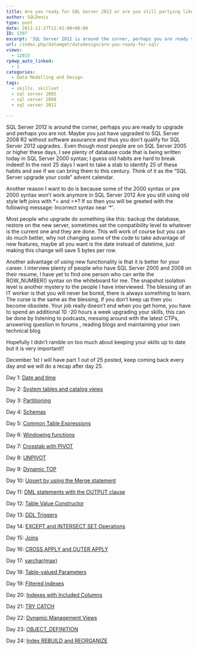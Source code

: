 ```yaml
---
title: Are you ready for SQL Server 2012 or are you still partying like it is 1999?
author: SQLDenis
type: post
date: 2011-11-27T12:42:00+00:00
ID: 1397
excerpt: 'SQL Server 2012 is around the corner, perhaps you are ready to upgrade and perhaps you are not. Maybe you just have upgraded to SQL Server 2008 R2 without software assurance and thus you don’t qualify for SQL Server 2012 upgrades..  Even though most peo&hellip;'
url: /index.php/datamgmt/datadesign/are-you-ready-for-sql/
views:
  - 12015
rp4wp_auto_linked:
  - 1
categories:
  - Data Modelling and Design
tags:
  - skills. skillset
  - sql server 2005
  - sql server 2008
  - sql server 2012

---
```

SQL Server 2012 is around the corner, perhaps you are ready to upgrade and perhaps you are not. Maybe you just have upgraded to SQL Server 2008 R2 without software assurance and thus you don’t qualify for SQL Server 2012 upgrades.. Even though most people are on SQL Server 2005 or higher these days, I see plenty of database code that is being written today in SQL Server 2000 syntax; I guess old habits are hard to break indeed! In the next 25 days I want to take a stab to identify 25 of these habits and see if we can bring them to this century. Think of it as the “SQL Server upgrade your code” advent calendar.

Another reason I want to do is because some of the 2000 syntax or pre 2000 syntax won’t work anymore in SQL Server 2012 Are you still using old style left joins with \*= and =\*? If so then you will be greeted with the following message: Incorrect syntax near &#8216;*'.

Most people who upgrade do something like this: backup the database, restore on the new server, sometimes set the compatibility level to whatever is the current one and they are done. This will work of course but you can do much better, why not changing some of the code to take advantage of new features, maybe all you want is the date instead of datetime, just making this change will save 5 bytes per row.

Another advantage of using new functionality is that it is better for your career. I interview plenty of people who have SQL Server 2005 and 2008 on their resume, I have yet to find one person who can write the ROW_NUMBER() syntax on the whiteboard for me. The snapshot isolation level is another mystery to the people I have interviewed. The blessing of an IT worker is that you will never be bored, there is always something to learn. The curse is the same as the blessing, if you don’t keep up then you become obsolete. Your job really doesn’t end when you get home, you have to spend an additional 10 -20 hours a week upgrading your skills, this can be done by listening to podcasts, messing around with the latest CTPs, answering question in forums , reading blogs and maintaining your own technical blog

Hopefully I didn’t ramble on too much about keeping your skills up to date but it is very important!!

December 1st I will have part 1 out of 25 posted, keep coming back every day and we will do a recap after day 25.

Day 1: [Date and time][1]
  
Day 2: [System tables and catalog views][2]
  
Day 3: [Partitioning][3]
  
Day 4: [Schemas][4]
  
Day 5: [Common Table Expressions][5]
  
Day 6: [Windowing functions][6]
  
Day 7: [Crosstab with PIVOT][7]
  
Day 8: [UNPIVOT][8]
  
Day 9: [Dynamic TOP][9]
  
Day 10: [Upsert by using the Merge statement][10]
  
Day 11: [DML statements with the OUTPUT clause][11]
  
Day 12: [Table Value Constructor][12]
  
Day 13: [DDL Triggers][13]
  
Day 14: [EXCEPT and INTERSECT SET Operations][14]
  
Day 15: [Joins][15]
  
Day 16: [CROSS APPLY and OUTER APPLY][16]
  
Day 17: [varchar(max)][17]
  
Day 18: [Table-valued Parameters][18]
  
Day 19: [Filtered Indexes][19]
  
Day 20: [Indexes with Included Columns][20]
  
Day 21: [TRY CATCH][21]
  
Day 22: [Dynamic Management Views][22]
  
Day 23: [OBJECT_DEFINITION][23]
  
Day 24: [Index REBUILD and REORGANIZE][24]

 [1]: /index.php/DataMgmt/DBProgramming/MSSQLServer/sql-advent-2011-day-1
 [2]: /index.php/DataMgmt/DBAdmin/MSSQLServerAdmin/sql-advent-2011-day-2
 [3]: /index.php/DataMgmt/DataDesign/sql-advent-2011-day-3
 [4]: /index.php/DataMgmt/DBProgramming/MSSQLServer/sql-advent-2011-day-4
 [5]: /index.php/DataMgmt/DBProgramming/MSSQLServer/sql-advent-2011-day-5
 [6]: /index.php/DataMgmt/DataDesign/sql-advent-2011-day-6
 [7]: /index.php/DataMgmt/DataDesign/sql-advent-2011-day-7
 [8]: /index.php/DataMgmt/DataDesign/sql-advent-2011-day-8
 [9]: /index.php/DataMgmt/DataDesign/sql-advent-2011-day-9
 [10]: /index.php/DataMgmt/DBProgramming/MSSQLServer/sql-advent-2011-day-10
 [11]: /index.php/DataMgmt/DataDesign/sql-advent-2011-day-11
 [12]: /index.php/DataMgmt/DBProgramming/MSSQLServer/sql-advent-2011-day-12
 [13]: /index.php/DataMgmt/DBAdmin/MSSQLServerAdmin/sql-advent-2011-day-13
 [14]: /index.php/DataMgmt/DBProgramming/MSSQLServer/sql-advent-2011-day-14
 [15]: /index.php/DataMgmt/DBProgramming/MSSQLServer/sql-advent-2011-day-15
 [16]: /index.php/DataMgmt/DataDesign/sql-advent-2011-day-16
 [17]: /index.php/DataMgmt/DBProgramming/MSSQLServer/sql-advent-2011-day-17
 [18]: /index.php/DataMgmt/DBProgramming/MSSQLServer/sql-advent-2011-day-18
 [19]: /index.php/DataMgmt/DBAdmin/MSSQLServerAdmin/sql-advent-2011-day-19
 [20]: /index.php/DataMgmt/DataDesign/sql-advent-2011-day-20
 [21]: /index.php/DataMgmt/DBProgramming/MSSQLServer/try-catch-sql-advent-2011
 [22]: /index.php/DataMgmt/DataDesign/dynamic-management-views
 [23]: /index.php/DataMgmt/DBProgramming/MSSQLServer/object_definition-sql-advent-2011-day
 [24]: /index.php/DataMgmt/DataDesign/index-rebuild-and-reorganize-sql
